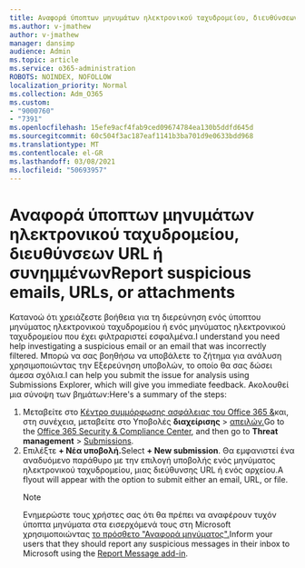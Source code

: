 ```yaml
---
title: Αναφορά ύποπτων μηνυμάτων ηλεκτρονικού ταχυδρομείου, διευθύνσεων URL ή συνημμένων
ms.author: v-jmathew
author: v-jmathew
manager: dansimp
audience: Admin
ms.topic: article
ms.service: o365-administration
ROBOTS: NOINDEX, NOFOLLOW
localization_priority: Normal
ms.collection: Adm_O365
ms.custom:
- "9000760"
- "7391"
ms.openlocfilehash: 15efe9acf4fab9ced09674784ea130b5ddfd645d
ms.sourcegitcommit: 60c504f3ac187eaf1141b3ba701d9e0633bdd968
ms.translationtype: MT
ms.contentlocale: el-GR
ms.lasthandoff: 03/08/2021
ms.locfileid: "50693957"
---
```

# <a name="report-suspicious-emails-urls-or-attachments"></a><span data-ttu-id="eab42-102">Αναφορά ύποπτων μηνυμάτων ηλεκτρονικού ταχυδρομείου, διευθύνσεων URL ή συνημμένων</span><span class="sxs-lookup"><span data-stu-id="eab42-102">Report suspicious emails, URLs, or attachments</span></span>

<span data-ttu-id="eab42-103">Κατανοώ ότι χρειάζεστε βοήθεια για τη διερεύνηση ενός ύποπτου μηνύματος ηλεκτρονικού ταχυδρομείου ή ενός μηνύματος ηλεκτρονικού ταχυδρομείου που έχει φιλτραριστεί εσφαλμένα.</span><span class="sxs-lookup"><span data-stu-id="eab42-103">I understand you need help investigating a suspicious email or an email that was incorrectly filtered.</span></span> <span data-ttu-id="eab42-104">Μπορώ να σας βοηθήσω να υποβάλετε το ζήτημα για ανάλυση χρησιμοποιώντας την Εξερεύνηση υποβολών, το οποίο θα σας δώσει άμεσα σχόλια.</span><span class="sxs-lookup"><span data-stu-id="eab42-104">I can help you submit the issue for analysis using Submissions Explorer, which will give you immediate feedback.</span></span> <span data-ttu-id="eab42-105">Ακολουθεί μια σύνοψη των βημάτων:</span><span class="sxs-lookup"><span data-stu-id="eab42-105">Here's a summary of the steps:</span></span>

1. <span data-ttu-id="eab42-106">Μεταβείτε στο [Κέντρο συμμόρφωσης ασφάλειας του Office 365 &](https://go.microsoft.com/fwlink/p/?linkid=2077143)και, στη συνέχεια, μεταβείτε στο Υποβολές **διαχείρισης**  >  [απειλών.](https://go.microsoft.com/fwlink/?linkid=2101521)</span><span class="sxs-lookup"><span data-stu-id="eab42-106">Go to the [Office 365 Security & Compliance Center](https://go.microsoft.com/fwlink/p/?linkid=2077143), and then go to **Threat management** > [Submissions](https://go.microsoft.com/fwlink/?linkid=2101521).</span></span>
2. <span data-ttu-id="eab42-107">Επιλέξτε **+ Νέα υποβολή.**</span><span class="sxs-lookup"><span data-stu-id="eab42-107">Select **+ New submission**.</span></span> <span data-ttu-id="eab42-108">Θα εμφανιστεί ένα αναδυόμενο παράθυρο με την επιλογή υποβολής ενός μηνύματος ηλεκτρονικού ταχυδρομείου, μιας διεύθυνσης URL ή ενός αρχείου.</span><span class="sxs-lookup"><span data-stu-id="eab42-108">A flyout will appear with the option to submit either an email, URL, or file.</span></span>
    > [!NOTE]
    > <span data-ttu-id="eab42-109">Ενημερώστε τους χρήστες σας ότι θα πρέπει να αναφέρουν τυχόν ύποπτα μηνύματα στα εισερχόμενά τους στη Microsoft χρησιμοποιώντας [το πρόσθετο "Αναφορά μηνύματος".](https://go.microsoft.com/fwlink/?linkid=2092385)</span><span class="sxs-lookup"><span data-stu-id="eab42-109">Inform your users that they should report any suspicious messages in their inbox to Microsoft using the [Report Message add-in](https://go.microsoft.com/fwlink/?linkid=2092385).</span></span>
